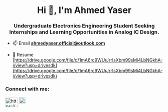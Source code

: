 <h1 align="center">Hi 👋, I'm Ahmed Yaser</h1>
<h3 align="center">Undergraduate Electronics Engineering Student Seeking Internships and Learning Opportunities in Analog IC Design.</h3>

- 📫 Email **ahmedyaser.official@outlook.com**

- 📄 Resume [https://drive.google.com/file/d/1mA6rc9WUrJrrIsXbm99sMi4LbNGkhA-i/view?usp=drivesdk](https://drive.google.com/file/d/1mA6rc9WUrJrrIsXbm99sMi4LbNGkhA-i/view?usp=drivesdk)

<h3 align="left">Connect with me:</h3>
<p align="left">
<a href="https://www.linkedin.com/in/eng-ahmedyaser/" target="blank"><img align="center" src="https://raw.githubusercontent.com/rahuldkjain/github-profile-readme-generator/master/src/images/icons/Social/linked-in-alt.svg" alt="https://www.linkedin.com/in/yousef-sherif-6343b219b/" height="30" width="40" /></a>
<a href="https://x.com/eng_ahmedyaser/" target="blank"><img src="https://cdn.jsdelivr.net/npm/simple-icons@v5/icons/twitter.svg" alt="https://x.com/eng_ahmedyaser/" width="20" height="20" /></a>



